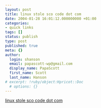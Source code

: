 ```yaml
---
layout: post
title: linux stole sco code dot com
date: 2004-01-28 16:01:12.000000000 +01:00
categories:
- quick links
tags: []
status: publish
type: post
published: true
meta: {}
author:
  login: shanson
  email: papascott-wp@gmail.com
  display_name: PapaScott
  first_name: Scott
  last_name: Hanson
# excerpt: !ruby/object:Hpricot::Doc
  # options: {}
---
```

<p><a title="Cannot find Stolen SCO Code in Linux... can you?" href="http://www.linuxstolescocode.com/">linux stole sco code dot com</a></p>
